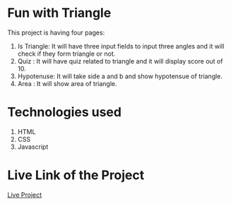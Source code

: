 <h1>Fun with Triangle</h1>
This project is having four pages:
<ol>
<li>Is Triangle: It will have three input fields to input three angles and it will check if they form triangle or not.</li>
<li>Quiz : It will have quiz related to triangle and it will display score out of 10.</li>
<li>Hypotenuse: It will take side a and b and show hypotensue of triangle.</li>
<li>Area : It will show area of triangle.</li>
</ol>
<h1>Technologies used</h1>
<ol>
<li>HTML</li>
<li>CSS</li>
<li>Javascript</li>
</ol>
<h1>Live Link of the Project</h1>
<a href = "https://fun-with-trianglesjs.netlify.app">Live Project</a>
